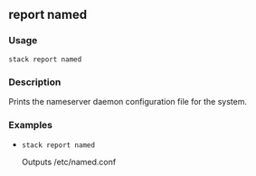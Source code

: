 ## report named

### Usage

`stack report named`

### Description


Prints the nameserver daemon configuration file
for the system.



### Examples

* `stack report named`

   Outputs /etc/named.conf



